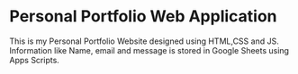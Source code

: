 # Personal Portfolio Web Application
This is my Personal Portfolio Website designed using HTML,CSS and JS. Information like Name, email and message is stored in Google Sheets using Apps Scripts.
